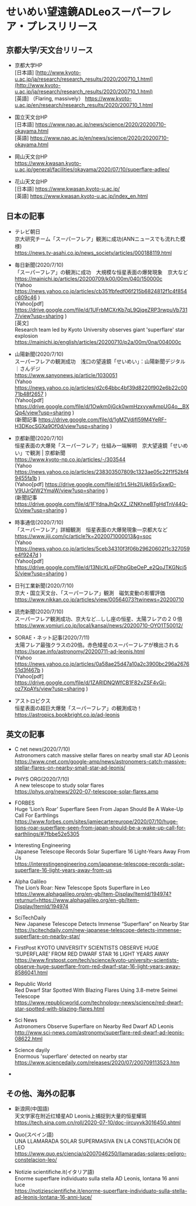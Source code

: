 # せいめい望遠鏡ADLeoスーパーフレア・プレスリリース

## 京都大学/天文台リリース
  
- 京都大学HP  
[日本語] [http://www.kyoto-u.ac.jp/ja/research/research_results/2020/200710_1.html](http://www.kyoto-u.ac.jp/ja/research/research_results/2020/200710_1.html)  
[英語] （Flaring, massively） https://www.kyoto-u.ac.jp/en/research/research_results/2020/200710_1.html

- 国立天文台HP  
[日本語] https://www.nao.ac.jp/news/science/2020/20200710-okayama.html  
[英語] https://www.nao.ac.jp/en/news/science/2020/20200710-okayama.html

- 岡山天文台HP  
https://www.kwasan.kyoto-u.ac.jp/general/facilities/okayama/2020/07/10/superflare-adleo/

- 花山天文台HP  
[日本語] https://www.kwasan.kyoto-u.ac.jp/  
[英語] https://www.kwasan.kyoto-u.ac.jp/index_en.html

## 日本の記事

- テレビ朝日  
京大研究チーム「スーパーフレア」観測に成功(ANNニュースでも流れた模様)  
https://news.tv-asahi.co.jp/news_society/articles/000188119.html  

- 毎日新聞(2020/7/10)  
「スーパーフレア」の観測に成功　大規模な恒星表面の爆発現象　京大など  
https://mainichi.jp/articles/20200709/k00/00m/040/150000c  
(Yahoo https://news.yahoo.co.jp/articles/cb351fbfedf06f215b6824812f1c4f854c809c46 )  
(Yahoo[pdf] https://drive.google.com/file/d/1UFrbMCXrKb7qL9QjqeZRP3rwpuVb7317/view?usp=sharing )  
[英文]  
Research team led by Kyoto University observes giant 'superflare' star explosion  
https://mainichi.jp/english/articles/20200710/p2a/00m/0na/004000c  

- 山陽新聞(2020/7/10)  
スーパーフレアの観測成功　浅口の望遠鏡「せいめい」：山陽新聞デジタル｜さんデジ  
https://www.sanyonews.jp/article/1030051  
(Yahoo https://news.yahoo.co.jp/articles/d2c64bbc4bf39d8220f902e6b22c0071b48f2657 )  
(Yahoo[pdf] https://drive.google.com/file/d/1Owkm0jGck0wmHzxyywAmpUG4o__BXQq4/view?usp=sharing )  
(新聞記事 https://drive.google.com/file/d/1gMZVdjfI59M4YeRF-H3DKocSGXa9Of0d/view?usp=sharing )

- 京都新聞(2020/7/10)  
恒星表面の大爆発「スーパーフレア」仕組み一端解明　京大望遠鏡「せいめい」で観測 | 京都新聞  
https://www.kyoto-np.co.jp/articles/-/303544  
(Yahoo https://news.yahoo.co.jp/articles/238303507809c1323ae05c22f1f52bf49455fa1b )  
(Yahoo[pdf] https://drive.google.com/file/d/1rL5Hs2IUjk6SvSxwlD-V9UJrQIW2YmaW/view?usp=sharing )  
(新聞記事 https://drive.google.com/file/d/1FYdnaJhQxXZ_lZNKhneBTgHdTnV44Q-0/view?usp=sharing )

- 時事通信(2020/7/10)  
「スーパーフレア」詳細観測　恒星表面の大爆発現象―京都大など  
https://www.jiji.com/jc/article?k=2020071000013&g=soc  
(Yahoo https://news.yahoo.co.jp/articles/5ceb34310f3f06b29620602f1c327059e4f9247d )  
(Yahoo[pdf] https://drive.google.com/file/d/13NIcXLpjFDhpGbeOeP_e2QoJTKGNcj5S/view?usp=sharing )  

- 日刊工業新聞(2020/7/10)  
京大・国立天文台、「スーパーフレア」観測　磁気変動の影響評価  
https://www.nikkan.co.jp/articles/view/00564073?twinews=20200710

- 読売新聞(2020/7/10)  
スーパーフレア観測成功、京大など…しし座の恒星、太陽フレアの２０倍  
https://www.yomiuri.co.jp/local/kansai/news/20200710-OYO1T50012/

- SORAE・ネット記事(2020/7/11)  
太陽フレア最強クラスの20倍。赤色矮星のスーパーフレアが検出される  
https://sorae.info/astronomy/20200711-ad-leonis.html  
(Yahoo https://news.yahoo.co.jp/articles/0a58ae25d47a10a2c3900bc296a267651d3f467b )  
(Yahoo[pdf] https://drive.google.com/file/d/1ZARIDNQWfCB1F82vZSF4vGi-oz7XpAYs/view?usp=sharing )  

- アストロピクス   
恒星表面の超巨大爆発「スーパーフレア」の観測成功！  
https://astropics.bookbright.co.jp/ad-leonis


## 英文の記事
  
- C net news(2020/7/10)  
Astronomers catch massive stellar flares on nearby small star AD Leonis  
https://www.cnet.com/google-amp/news/astronomers-catch-massive-stellar-flares-on-nearby-small-star-ad-leonis/

- PHYS ORG(2020/7/10)  
A new telescope to study solar flares  
https://phys.org/news/2020-07-telescope-solar-flares.amp

- FORBES  
Huge ‘Lion’s Roar’ Superflare Seen From Japan Should Be A Wake-Up Call For Earthlings  
https://www.forbes.com/sites/jamiecartereurope/2020/07/10/huge-lions-roar-superflare-seen-from-japan-should-be-a-wake-up-call-for-earthlings/#7fbbe52e5305

- Interesting Engineering  
Japanese Telescope Records Solar Superflare 16 Light-Years Away From Us  
https://interestingengineering.com/japanese-telescope-records-solar-superflare-16-light-years-away-from-us

- Alpha Galileo  
The Lion’s Roar: New Telescope Spots Superflare in Leo  
https://www.alphagalileo.org/en-gb/Item-Display/ItemId/194974?returnurl=https://www.alphagalileo.org/en-gb/Item-Display/ItemId/194974

- SciTechDaily  
New Japanese Telescope Detects Immense “Superflare” on Nearby Star  
https://scitechdaily.com/new-japanese-telescope-detects-immense-superflare-on-nearby-star/  

- FirstPost
KYOTO UNIVERSITY SCIENTISTS OBSERVE HUGE ‘SUPERFLARE’ FROM RED DWARF STAR 16 LIGHT YEARS AWAY  
https://www.firstpost.com/tech/science/kyoto-university-scientists-observe-huge-superflare-from-red-dwarf-star-16-light-years-away-8586041.html

- Republic World  
Red Dwarf Star Spotted With Blazing Flares Using 3.8-metre Seimei Telescope  
https://www.republicworld.com/technology-news/science/red-dwarf-star-spotted-with-blazing-flares.html  

- Sci News  
Astronomers Observe Superflare on Nearby Red Dwarf AD Leonis  
http://www.sci-news.com/astronomy/superflare-red-dwarf-ad-leonis-08622.html

- Science dayily  
Enormous 'superflare' detected on nearby star  
https://www.sciencedaily.com/releases/2020/07/200709113523.htm

- 

## その他、海外の記事  

- 新浪网(中国語)  
天文学家在附近红矮星AD Leonis上捕捉到大量的恒星耀斑  
https://tech.sina.com.cn/roll/2020-07-10/doc-iircuyvk3016450.shtml

- Quo(スペイン語)   
UNA LLAMARADA SOLAR SUPERMASIVA EN LA CONSTELACIÓN DE LEO  
https://www.quo.es/ciencia/q2007046250/llamaradas-solares-peligro-constelacion-leo/

- Notizie scientifiche.it(イタリア語)  
Enorme superflare individuato sulla stella AD Leonis, lontana 16 anni luce  
https://notiziescientifiche.it/enorme-superflare-individuato-sulla-stella-ad-leonis-lontana-16-anni-luce/

